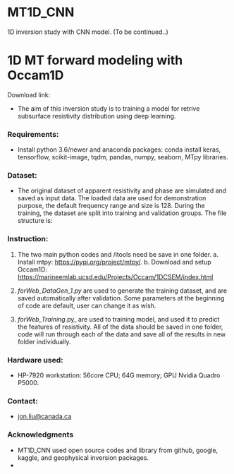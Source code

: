 # MT1D_CNN
1D inversion study with CNN model.  (To be continued..) 

# 1D MT forward modeling with Occam1D

Download link:

* The aim of this inversion study is to training a model for retrive subsurface resistivity distribution using deep learning.    

### Requirements: 

* Install python 3.6/newer and anaconda packages: conda install keras, tensorflow, scikit-image, tqdm, pandas, numpy, seaborn, MTpy libraries.


### Dataset: 

* The original dataset of apparent resistivity and phase are simulated and saved as input data. The loaded data are used for demonstration purpose, the default frequency range and size is 128. During the training, the dataset are split into training and validation groups. The file structure is:


### Instruction:

   1. The two main python codes and /itools need be save in one folder. a. Install mtpy: https://pypi.org/project/mtpy/. b. Download and setup Occam1D: https://marineemlab.ucsd.edu/Projects/Occam/1DCSEM/index.html 

   2. _forWeb_DataGen_1.py_ are used to generate the training dataset, and are saved automatically after validation. Some parameters at the beginning of code are default, user can change it as wish.

   3. _forWeb_Training_.py_ are used to training model, and used it to predict the features of resistivity. All of the data should be saved in one folder, code will run through each of the data and save all of the results in new folder individually.


### Hardware used: 

* HP-7920 workstation: 56core CPU; 64G memory; GPU Nvidia Quadro P5000.


### Contact: 

* jon.liu@canada.ca


### Acknowledgments

* MT1D_CNN used open source codes and library from github, google, kaggle, and geophysical inversion packages.
* 
